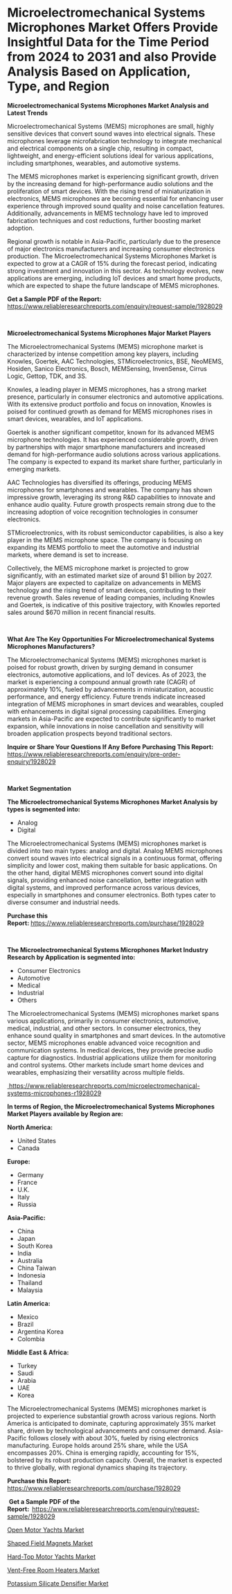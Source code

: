 <p><h1>Microelectromechanical Systems Microphones Market Offers Provide Insightful Data for the Time Period from 2024 to 2031 and also Provide Analysis Based on Application, Type, and Region</h1></p><p><strong>Microelectromechanical Systems Microphones Market Analysis and Latest Trends</strong></p>
<p><p>Microelectromechanical Systems (MEMS) microphones are small, highly sensitive devices that convert sound waves into electrical signals. These microphones leverage microfabrication technology to integrate mechanical and electrical components on a single chip, resulting in compact, lightweight, and energy-efficient solutions ideal for various applications, including smartphones, wearables, and automotive systems.</p><p>The MEMS microphones market is experiencing significant growth, driven by the increasing demand for high-performance audio solutions and the proliferation of smart devices. With the rising trend of miniaturization in electronics, MEMS microphones are becoming essential for enhancing user experience through improved sound quality and noise cancellation features. Additionally, advancements in MEMS technology have led to improved fabrication techniques and cost reductions, further boosting market adoption.</p><p>Regional growth is notable in Asia-Pacific, particularly due to the presence of major electronics manufacturers and increasing consumer electronics production. The Microelectromechanical Systems Microphones Market is expected to grow at a CAGR of 15% during the forecast period, indicating strong investment and innovation in this sector. As technology evolves, new applications are emerging, including IoT devices and smart home products, which are expected to shape the future landscape of MEMS microphones.</p></p>
<p><strong>Get a Sample PDF of the Report:&nbsp;</strong> <a href="https://www.reliableresearchreports.com/enquiry/request-sample/1928029?utm_campaign=1735&utm_medium=2&utm_source=Github&utm_content=ia&utm_term=25102024&utm_id=microelectromechanical-systems-microphones">https://www.reliableresearchreports.com/enquiry/request-sample/1928029</a></p>
<p>&nbsp;</p>
<p><strong>Microelectromechanical Systems Microphones Major Market Players</strong></p>
<p><p>The Microelectromechanical Systems (MEMS) microphone market is characterized by intense competition among key players, including Knowles, Goertek, AAC Technologies, STMicroelectronics, BSE, NeoMEMS, Hosiden, Sanico Electronics, Bosch, MEMSensing, InvenSense, Cirrus Logic, Gettop, TDK, and 3S. </p><p>Knowles, a leading player in MEMS microphones, has a strong market presence, particularly in consumer electronics and automotive applications. With its extensive product portfolio and focus on innovation, Knowles is poised for continued growth as demand for MEMS microphones rises in smart devices, wearables, and IoT applications.</p><p>Goertek is another significant competitor, known for its advanced MEMS microphone technologies. It has experienced considerable growth, driven by partnerships with major smartphone manufacturers and increased demand for high-performance audio solutions across various applications. The company is expected to expand its market share further, particularly in emerging markets.</p><p>AAC Technologies has diversified its offerings, producing MEMS microphones for smartphones and wearables. The company has shown impressive growth, leveraging its strong R&D capabilities to innovate and enhance audio quality. Future growth prospects remain strong due to the increasing adoption of voice recognition technologies in consumer electronics.</p><p>STMicroelectronics, with its robust semiconductor capabilities, is also a key player in the MEMS microphone space. The company is focusing on expanding its MEMS portfolio to meet the automotive and industrial markets, where demand is set to increase.</p><p>Collectively, the MEMS microphone market is projected to grow significantly, with an estimated market size of around $1 billion by 2027. Major players are expected to capitalize on advancements in MEMS technology and the rising trend of smart devices, contributing to their revenue growth. Sales revenue of leading companies, including Knowles and Goertek, is indicative of this positive trajectory, with Knowles reported sales around $670 million in recent financial results.</p></p>
<p>&nbsp;</p>
<p><strong>What Are The Key Opportunities For Microelectromechanical Systems Microphones Manufacturers?</strong></p>
<p><p>The Microelectromechanical Systems (MEMS) microphones market is poised for robust growth, driven by surging demand in consumer electronics, automotive applications, and IoT devices. As of 2023, the market is experiencing a compound annual growth rate (CAGR) of approximately 10%, fueled by advancements in miniaturization, acoustic performance, and energy efficiency. Future trends indicate increased integration of MEMS microphones in smart devices and wearables, coupled with enhancements in digital signal processing capabilities. Emerging markets in Asia-Pacific are expected to contribute significantly to market expansion, while innovations in noise cancellation and sensitivity will broaden application prospects beyond traditional sectors.</p></p>
<p><strong>Inquire or Share Your Questions If Any Before Purchasing This Report:</strong> <a href="https://www.reliableresearchreports.com/enquiry/pre-order-enquiry/1928029?utm_campaign=1735&utm_medium=2&utm_source=Github&utm_content=ia&utm_term=25102024&utm_id=microelectromechanical-systems-microphones">https://www.reliableresearchreports.com/enquiry/pre-order-enquiry/1928029</a></p>
<p>&nbsp;</p>
<p><strong>Market Segmentation</strong></p>
<p><strong>The Microelectromechanical Systems Microphones Market Analysis by types is segmented into:</strong></p>
<p><ul><li>Analog</li><li>Digital</li></ul></p>
<p><p>The Microelectromechanical Systems (MEMS) microphones market is divided into two main types: analog and digital. Analog MEMS microphones convert sound waves into electrical signals in a continuous format, offering simplicity and lower cost, making them suitable for basic applications. On the other hand, digital MEMS microphones convert sound into digital signals, providing enhanced noise cancellation, better integration with digital systems, and improved performance across various devices, especially in smartphones and consumer electronics. Both types cater to diverse consumer and industrial needs.</p></p>
<p><strong>Purchase this Report:&nbsp;</strong><a href="https://www.reliableresearchreports.com/purchase/1928029?utm_campaign=1735&utm_medium=2&utm_source=Github&utm_content=ia&utm_term=25102024&utm_id=microelectromechanical-systems-microphones">https://www.reliableresearchreports.com/purchase/1928029</a></p>
<p>&nbsp;</p>
<p><strong>The Microelectromechanical Systems Microphones Market Industry Research by Application is segmented into:</strong></p>
<p><ul><li>Consumer Electronics</li><li>Automotive</li><li>Medical</li><li>Industrial</li><li>Others</li></ul></p>
<p><p>The Microelectromechanical Systems (MEMS) microphones market spans various applications, primarily in consumer electronics, automotive, medical, industrial, and other sectors. In consumer electronics, they enhance sound quality in smartphones and smart devices. In the automotive sector, MEMS microphones enable advanced voice recognition and communication systems. In medical devices, they provide precise audio capture for diagnostics. Industrial applications utilize them for monitoring and control systems. Other markets include smart home devices and wearables, emphasizing their versatility across multiple fields.</p></p>
<p><a href="https://www.reliableresearchreports.com/microelectromechanical-systems-microphones-r1928029?utm_campaign=1735&utm_medium=2&utm_source=Github&utm_content=ia&utm_term=25102024&utm_id=microelectromechanical-systems-microphones">&nbsp;https://www.reliableresearchreports.com/microelectromechanical-systems-microphones-r1928029</a></p>
<p><strong>In terms of Region, the Microelectromechanical Systems Microphones Market Players available by Region are:</strong></p>
<p>
    <p> <strong> North America: </strong>
        <ul>
            <li>United States</li>
            <li>Canada</li>
        </ul>
        </p> 
    <p> <strong> Europe: </strong>
        <ul>
            <li>Germany</li>
            <li>France</li>
            <li>U.K.</li>
            <li>Italy</li>
            <li>Russia</li>
        </ul>
        </p> 
    <p> <strong> Asia-Pacific: </strong>
        <ul>
            <li>China</li>
            <li>Japan</li>
            <li>South Korea</li>
            <li>India</li>
            <li>Australia</li>
            <li>China Taiwan</li>
            <li>Indonesia</li>
            <li>Thailand</li>
            <li>Malaysia</li>
        </ul>
        </p> 
    <p> <strong> Latin America: </strong>
        <ul>
            <li>Mexico</li>
            <li>Brazil</li>
            <li>Argentina Korea</li>
            <li>Colombia</li>
        </ul>
        </p> 
    <p> <strong> Middle East & Africa: </strong>
        <ul>
            <li>Turkey</li>
            <li>Saudi</li>
            <li>Arabia</li>
            <li>UAE</li>
            <li>Korea</li>
        </ul>
    </p>
    </p>
<p><p>The Microelectromechanical Systems (MEMS) microphones market is projected to experience substantial growth across various regions. North America is anticipated to dominate, capturing approximately 35% market share, driven by technological advancements and consumer demand. Asia-Pacific follows closely with about 30%, fueled by rising electronics manufacturing. Europe holds around 25% share, while the USA encompasses 20%. China is emerging rapidly, accounting for 15%, bolstered by its robust production capacity. Overall, the market is expected to thrive globally, with regional dynamics shaping its trajectory.</p></p>
<p><strong>Purchase this Report: </strong><a href="https://www.reliableresearchreports.com/purchase/1928029?utm_campaign=1735&utm_medium=2&utm_source=Github&utm_content=ia&utm_term=25102024&utm_id=microelectromechanical-systems-microphones">https://www.reliableresearchreports.com/purchase/1928029</a></p>
<p>&nbsp;<strong>Get a Sample PDF of the Report:&nbsp;&nbsp;</strong><a href="https://www.reliableresearchreports.com/enquiry/request-sample/1928029?utm_campaign=1735&utm_medium=2&utm_source=Github&utm_content=ia&utm_term=25102024&utm_id=microelectromechanical-systems-microphones">https://www.reliableresearchreports.com/enquiry/request-sample/1928029</a></p>
<p><strong></strong></p>
<p><p><a href="https://www.linkedin.com/pulse/open-motor-yachts-market-outlook-share-analysis-growth-trends-tlzjc?utm_campaign=1735&utm_medium=2&utm_source=Github&utm_content=ia&utm_term=25102024&utm_id=microelectromechanical-systems-microphones">Open Motor Yachts Market</a></p><p><a href="https://www.linkedin.com/pulse/shaped-field-magnets-market-maturity-analysis-regional-disparities-tntyc?utm_campaign=1735&utm_medium=2&utm_source=Github&utm_content=ia&utm_term=25102024&utm_id=microelectromechanical-systems-microphones">Shaped Field Magnets Market</a></p><p><a href="https://www.linkedin.com/pulse/hard-top-motor-yachts-mosaic-piecing-together-global-market-j3hzc?utm_campaign=1735&utm_medium=2&utm_source=Github&utm_content=ia&utm_term=25102024&utm_id=microelectromechanical-systems-microphones">Hard-Top Motor Yachts Market</a></p><p><a href="https://www.linkedin.com/pulse/strategic-forecast-vent-free-room-heaters-market-growth-trends-tun4c?utm_campaign=1735&utm_medium=2&utm_source=Github&utm_content=ia&utm_term=25102024&utm_id=microelectromechanical-systems-microphones">Vent-Free Room Heaters Market</a></p><p><a href="https://www.linkedin.com/pulse/booming-potassium-silicate-densifier-market-sector-analysis-dedsc?utm_campaign=1735&utm_medium=2&utm_source=Github&utm_content=ia&utm_term=25102024&utm_id=microelectromechanical-systems-microphones">Potassium Silicate Densifier Market</a></p></p>
